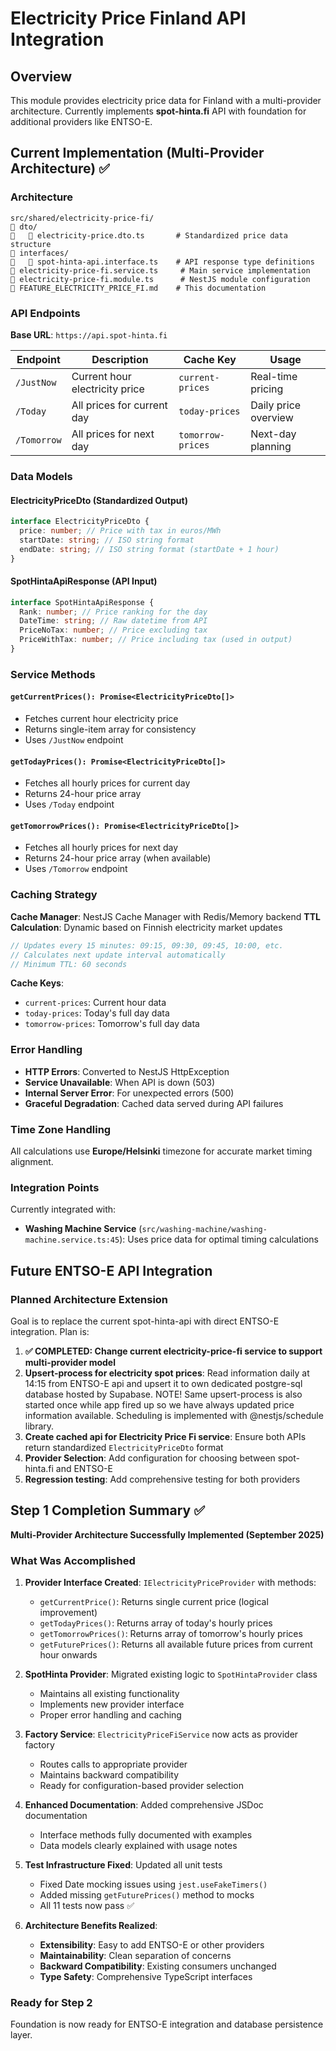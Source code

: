 # Electricity Price Finland API Integration

## Overview

This module provides electricity price data for Finland with a multi-provider architecture. Currently implements **spot-hinta.fi** API with foundation for additional providers like ENTSO-E.

## Current Implementation (Multi-Provider Architecture) ✅

### Architecture

```
src/shared/electricity-price-fi/
   dto/
      electricity-price.dto.ts       # Standardized price data structure
   interfaces/
      spot-hinta-api.interface.ts    # API response type definitions
   electricity-price-fi.service.ts     # Main service implementation
   electricity-price-fi.module.ts      # NestJS module configuration
   FEATURE_ELECTRICITY_PRICE_FI.md    # This documentation
```

### API Endpoints

**Base URL**: `https://api.spot-hinta.fi`

| Endpoint    | Description                    | Cache Key         | Usage                |
| ----------- | ------------------------------ | ----------------- | -------------------- |
| `/JustNow`  | Current hour electricity price | `current-prices`  | Real-time pricing    |
| `/Today`    | All prices for current day     | `today-prices`    | Daily price overview |
| `/Tomorrow` | All prices for next day        | `tomorrow-prices` | Next-day planning    |

### Data Models

#### ElectricityPriceDto (Standardized Output)

```typescript
interface ElectricityPriceDto {
  price: number; // Price with tax in euros/MWh
  startDate: string; // ISO string format
  endDate: string; // ISO string format (startDate + 1 hour)
}
```

#### SpotHintaApiResponse (API Input)

```typescript
interface SpotHintaApiResponse {
  Rank: number; // Price ranking for the day
  DateTime: string; // Raw datetime from API
  PriceNoTax: number; // Price excluding tax
  PriceWithTax: number; // Price including tax (used in output)
}
```

### Service Methods

#### `getCurrentPrices(): Promise<ElectricityPriceDto[]>`

- Fetches current hour electricity price
- Returns single-item array for consistency
- Uses `/JustNow` endpoint

#### `getTodayPrices(): Promise<ElectricityPriceDto[]>`

- Fetches all hourly prices for current day
- Returns 24-hour price array
- Uses `/Today` endpoint

#### `getTomorrowPrices(): Promise<ElectricityPriceDto[]>`

- Fetches all hourly prices for next day
- Returns 24-hour price array (when available)
- Uses `/Tomorrow` endpoint

### Caching Strategy

**Cache Manager**: NestJS Cache Manager with Redis/Memory backend
**TTL Calculation**: Dynamic based on Finnish electricity market updates

```typescript
// Updates every 15 minutes: 09:15, 09:30, 09:45, 10:00, etc.
// Calculates next update interval automatically
// Minimum TTL: 60 seconds
```

**Cache Keys**:

- `current-prices`: Current hour data
- `today-prices`: Today's full day data
- `tomorrow-prices`: Tomorrow's full day data

### Error Handling

- **HTTP Errors**: Converted to NestJS HttpException
- **Service Unavailable**: When API is down (503)
- **Internal Server Error**: For unexpected errors (500)
- **Graceful Degradation**: Cached data served during API failures

### Time Zone Handling

All calculations use **Europe/Helsinki** timezone for accurate market timing alignment.

### Integration Points

Currently integrated with:

- **Washing Machine Service** (`src/washing-machine/washing-machine.service.ts:45`): Uses price data for optimal timing calculations

## Future ENTSO-E API Integration

### Planned Architecture Extension

Goal is to replace the current spot-hinta-api with direct ENTSO-E integration. Plan is:

1. **✅ COMPLETED: Change current electricity-price-fi service to support multi-provider model**
2. **Upsert-process for electricity spot prices**: Read information daily at 14:15 from ENTSO-E api and upsert it to own dedicated postgre-sql database hosted by Supabase. NOTE! Same upsert-process is also started once while app fired up so we have always updated price information available. Scheduling is implemented with @nestjs/schedule library.
3. **Create cached api for Electricity Price Fi service**: Ensure both APIs return standardized `ElectricityPriceDto` format
4. **Provider Selection**: Add configuration for choosing between spot-hinta.fi and ENTSO-E
5. **Regression testing**: Add comprehensive testing for both providers

## Step 1 Completion Summary ✅

**Multi-Provider Architecture Successfully Implemented (September 2025)**

### What Was Accomplished

1. **Provider Interface Created**: `IElectricityPriceProvider` with methods:
   - `getCurrentPrice()`: Returns single current price (logical improvement)
   - `getTodayPrices()`: Returns array of today's hourly prices
   - `getTomorrowPrices()`: Returns array of tomorrow's hourly prices
   - `getFuturePrices()`: Returns all available future prices from current hour onwards

2. **SpotHinta Provider**: Migrated existing logic to `SpotHintaProvider` class
   - Maintains all existing functionality
   - Implements new provider interface
   - Proper error handling and caching

3. **Factory Service**: `ElectricityPriceFiService` now acts as provider factory
   - Routes calls to appropriate provider
   - Maintains backward compatibility
   - Ready for configuration-based provider selection

4. **Enhanced Documentation**: Added comprehensive JSDoc documentation
   - Interface methods fully documented with examples
   - Data models clearly explained with usage notes

5. **Test Infrastructure Fixed**: Updated all unit tests
   - Fixed Date mocking issues using `jest.useFakeTimers()`
   - Added missing `getFuturePrices()` method to mocks
   - All 11 tests now pass ✅

6. **Architecture Benefits Realized**:
   - **Extensibility**: Easy to add ENTSO-E or other providers
   - **Maintainability**: Clean separation of concerns
   - **Backward Compatibility**: Existing consumers unchanged
   - **Type Safety**: Comprehensive TypeScript interfaces

### Ready for Step 2
Foundation is now ready for ENTSO-E integration and database persistence layer.
